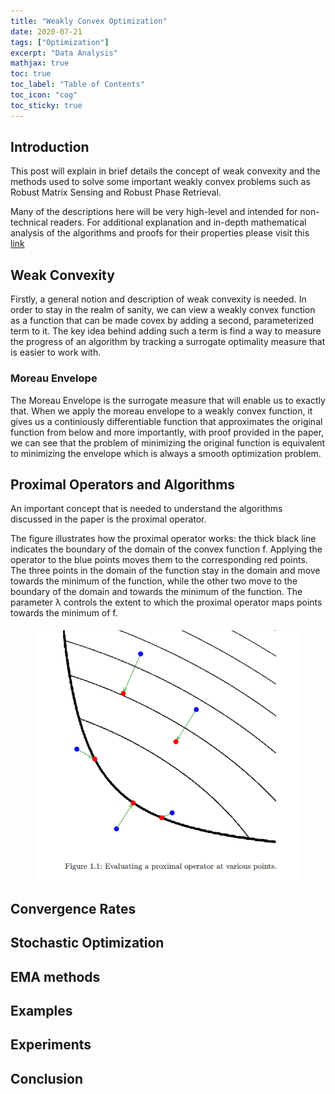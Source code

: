 ```yaml
---
title: "Weakly Convex Optimization"
date: 2020-07-21
tags: ["Optimization"]
excerpt: "Data Analysis"
mathjax: true
toc: true
toc_label: "Table of Contents"
toc_icon: "cog"
toc_sticky: true
---
```


## Introduction
This post will explain in brief details the concept of weak convexity and the methods used to solve some important weakly convex problems such as Robust Matrix Sensing and Robust Phase Retrieval.

Many of the descriptions here will be very high-level and intended for non-technical readers. For additional explanation and in-depth mathematical analysis of the algorithms and proofs for their properties please visit this [link](https://github.com/krzhalovski/Weakly-Convex-Optimization/blob/main/Weak_Convexity.pdf)

## Weak Convexity
Firstly, a general notion and description of weak convexity is needed. In order to stay in the realm of sanity, we can view a weakly convex function as a function that can be made covex by adding a second, parameterized term to it. The key idea behind adding such a term is find a way to measure the progress of an algorithm by tracking a surrogate optimality measure that is easier to work with.

### Moreau Envelope
The Moreau Envelope is the surrogate measure that will enable us to exactly that. When we apply the moreau envelope to a weakly convex function, it gives us a continiously differentiable function that approximates the original function from below and more importantly, with proof provided in the paper, we can see that the problem of minimizing the original function is equivalent to minimizing the envelope which is always a smooth optimization problem. 

## Proximal Operators and Algorithms
An important concept that is needed to understand the algorithms discussed in the paper is the proximal operator.

The figure illustrates how the proximal operator works: the thick black line indicates the boundary of the domain of the convex function f. Applying the operator to the blue points moves them to the corresponding red points. The three points in the domain of the function stay in the domain and move towards the minimum of the function, while the other two move to the boundary of the domain and towards the minimum of the function. The parameter λ controls the extent to which the proximal operator maps points towards the minimum of f.

<figure class="centerImage">
    <a href="/images/Weak_Convexity/Proximal.PNG"><img src="/images/Weak_Convexity/Proximal.PNG"></a>
</figure>

## Convergence Rates

## Stochastic Optimization

## EMA methods

## Examples

## Experiments

## Conclusion
